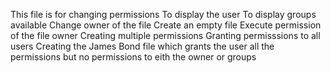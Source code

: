 This file is for changing permissions
To display the user
To display groups available
Change owner of the file
Create an empty file
Execute permission of the file owner
Creating multiple permissions
Granting permisssions to all users
Creating the James Bond file which grants the user all the permissions but no permissions to eith the owner or groups
